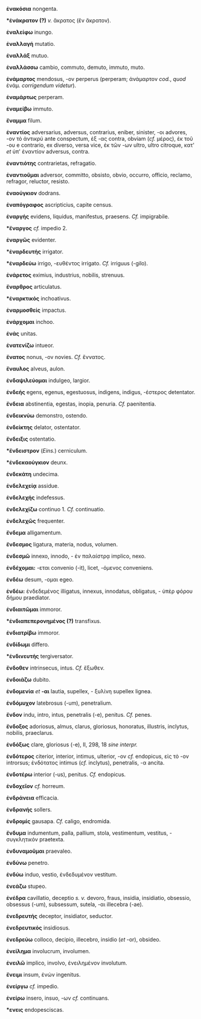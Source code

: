 **ἐνακόσια** nongenta.

**\*ἐνάκρατον (?)** *v.* ἄκρατος (ἕν ἄκρατον).

**ἐναλείφω** inungo.

**ἐναλλαγή** mutatio.

**ἐναλλάξ** mutuo.

**ἐναλλάσσω** cambio, commuto, demuto, immuto, muto.

**ἐνάμαρτος** mendosus, -ον perperus (perperam; ἀνάμαρτον *cod.*, *quod*
ἐνάμ. *corrigendum videtur*).

**ἐναμάρτως** perperam.

**ἐναμείβω** immuto.

**ἔναμμα** filum.

**ἐναντίος** adversarius, adversus, contrarius, eniber, sinister, -οι
advores, -ον τὸ ἀντικρύ ante conspectum, ἐξ -ας contra, obviam (*cf.*
μέρος), ἐκ τοῦ -ου e contrario, ex diverso, versa vice, ἐκ τῶν -ων
ultro, ultro citroque, κατ' *et* ὑπ' ἐναντίον adversus, contra.

**ἐναντιότης** contrarietas, refragatio.

**ἐναντιοῦμαι** adversor, committo, obsisto, obvio, occurro, officio,
reclamo, refragor, reluctor, resisto.

**ἐναούγκιον** dodrans.

**ἐναπόγραφος** ascripticius, capite census.

**ἐναργής** evidens, liquidus, manifestus, praesens. *Cf.* impigrabile.

**\*ἔναργος** *cf.* impedio 2.

**ἐναργῶς** evidenter.

**\*ἐναρδευτής** irrigator.

**\*ἐναρδεύω** irrigo, -ευθέντος irrigato. *Cf.* irriguus (-gilo).

**ἐνάρετος** eximius, industrius, nobilis, strenuus.

**ἔναρθρος** articulatus.

**\*ἐναρκτικός** inchoativus.

**ἐναρμοσθείς** impactus.

**ἐνάρχομαι** inchoo.

**ἑνάς** unitas.

**ἐνατενίζω** intueor.

**ἔνατος** nonus, -ον novies. *Cf.* ἔννατος.

**ἔναυλος** alveus, aulon.

**ἐνδαψιλεύομαι** indulgeo, largior.

**ἐνδεής** egens, egenus, egestuosus, indigens, indigus, -έστερος
detentator.

**ἔνδεια** abstinentia, egestas, inopia, penuria. *Cf.* paenitentia.

**ἐνδεικνύω** demonstro, ostendo.

**ἐνδείκτης** delator, ostentator.

**ἔνδειξις** ostentatio.

**\*ἔνδειστρον** (*Eins.*) cerniculum.

**\*ἑνδεκαούγκιον** deunx.

**ἑνδεκάτη** undecima.

**ἐνδελεχείᾳ** assidue.

**ἐνδελεχής** indefessus.

**ἐνδελεχίζω** continuo 1. *Cf.* continuatio.

**ἐνδελεχῶς** frequenter.

**ἔνδεμα** alligamentum.

**ἔνδεσμος** ligatura, materia, nodus, volumen.

**ἐνδεσμῶ** innexo, innodo, - ἐν παλαίστρᾳ implico, nexo.

**ἐνδέχομαι:** -εται convenio (-it), licet, -όμενος conveniens.

**ἐνδέω** desum, -ομαι egeo.

**ἐνδέω:** ἐνδεδεμένος illigatus, innexus, innodatus, obligatus, - ὑπὲρ
φόρου δήμου praediator.

**ἐνδιαιτῶμαι** immoror.

**\*ἐνδιαπεπερονημένος (?)** transfixus.

**ἐνδιατρίβω** immoror.

**ἐνδίδωμι** differo.

**\*ἐνδινευτής** tergiversator.

**ἔνδοθεν** intrinsecus, intus. *Cf.* ἔξωθεν.

**ἐνδοιάζω** dubito.

**ἐνδομενία** *et* **-αι** lautia, supellex, - ξυλίνη supellex lignea.

**ἐνδόμυχον** latebrosus (-um), penetralium.

**ἔνδον** indu, intro, intus, penetralis (-e), penitus. *Cf.* penes.

**ἔνδοξος** adoriosus, almus, clarus, gloriosus, honoratus, illustris,
inclytus, nobilis, praeclarus.

**ἐνδόξως** clare, gloriosus (-e), II, 298, 18 *sine interpr.*

**ἐνδότερος** citerior, interior, intimus, ulterior, -ον *cf.*
endopicus, εἰς τὸ -ον introrsus; ἐνδότατος intimus (*cf.* inclytus),
penetralis, -α ancita.

**ἐνδοτέρω** interior (-us), penitus. *Cf.* endopicus.

**ἐνδοχεῖον** *cf.* horreum.

**ἐνδράνεια** efficacia.

**ἐνδρανής** sollers.

**ἐνδρομίς** gausapa. *Cf.* caligo, endromida.

**ἔνδυμα** indumentum, palla, pallium, stola, vestimentum, vestitus, -
συγκλητικόν praetexta.

**ἐνδυναμοῦμαι** praevaleo.

**ἐνδύνω** penetro.

**ἐνδύω** induo, vestio, ἐνδεδυμένον vestitum.

**ἐνεάζω** stupeo.

**ἐνέδρα** cavillatio, deceptio *s. v.* devoro, fraus, insidia,
insidiatio, obsessio, obsessus (-um), subsessum, sutela, -αι illecebra
(-ae).

**ἐνεδρευτής** deceptor, insidiator, seductor.

**ἐνεδρευτικός** insidiosus.

**ἐνεδρεύω** colloco, decipio, illecebro, insidio (*et* -or), obsideo.

**ἐνείλημα** involucrum, involumen.

**ἐνειλῶ** implico, involvo, ἐνειλημένον involutum.

**ἔνειμι** insum, ἐνών ingenitus.

**ἐνείργω** *cf.* impedio.

**ἐνείρω** insero, insuo, -ων *cf.* continuans.

**\*ενεις** endopesciscas.
